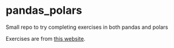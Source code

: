 # pandas_polars
Small repo to try completing exercises in both pandas and polars

Exercises are from [this website](https://www.machinelearningplus.com/python/101-pandas-exercises-python/).

